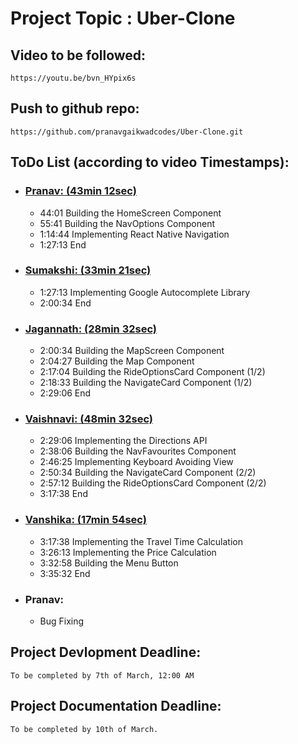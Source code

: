 # Project Topic : Uber-Clone

## Video to be followed:
	https://youtu.be/bvn_HYpix6s


## Push to github repo:
	https://github.com/pranavgaikwadcodes/Uber-Clone.git


## ToDo List (according to video Timestamps):

* ### [Pranav: (43min 12sec)](https://youtu.be/bvn_HYpix6s?t=2640 "Start Building")
	* 44:01 Building the HomeScreen Component
	* 55:41 Building the NavOptions Component
	* 1:14:44 Implementing React Native Navigation
	* 1:27:13 End

* ### [Sumakshi: (33min 21sec)](https://youtu.be/bvn_HYpix6s?t=5225 "Start Building")
	* 1:27:13 Implementing Google Autocomplete Library
	* 2:00:34 End

* ### [Jagannath: (28min 32sec)](https://youtu.be/bvn_HYpix6s?t=7219 "Start Building")
	* 2:00:34 Building the MapScreen Component
	* 2:04:27 Building the Map Component
	* 2:17:04 Building the RideOptionsCard Component (1/2)
	* 2:18:33 Building the NavigateCard Component (1/2)
	* 2:29:06 End

* ### [Vaishnavi: (48min 32sec)](https://youtu.be/bvn_HYpix6s?t=8933 "Start Building")
	* 2:29:06 Implementing the Directions API
	* 2:38:06 Building the NavFavourites Component
	* 2:46:25 Implementing Keyboard Avoiding View
	* 2:50:34 Building the NavigateCard Component (2/2)
	* 2:57:12 Building the RideOptionsCard Component (2/2)
	* 3:17:38 End

* ### [Vanshika: (17min 54sec)](https://youtu.be/bvn_HYpix6s?t=11831 "Start Building")
	* 3:17:38 Implementing the Travel Time Calculation
	* 3:26:13 Implementing the Price Calculation
	* 3:32:58 Building the Menu Button
	* 3:35:32 End

* ### Pranav:
	* Bug Fixing




## Project Devlopment Deadline:
	To be completed by 7th of March, 12:00 AM

## Project Documentation Deadline:
	To be completed by 10th of March.
